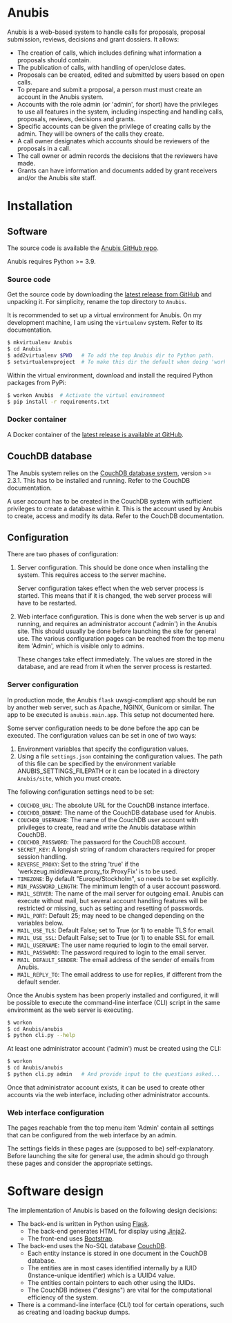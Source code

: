 # Anubis

Anubis is a web-based system to handle calls for proposals, proposal submission,
reviews, decisions and grant dossiers. It allows:

- The creation of calls, which includes defining what information a
  proposals should contain.
- The publication of calls, with handling of open/close dates.
- Proposals can be created, edited and submitted by users based on
  open calls.
- To prepare and submit a proposal, a person must must create an
  account in the Anubis system.
- Accounts with the role admin (or 'admin', for short) have the
  privileges to use all features in the system, including inspecting
  and handling calls, proposals, reviews, decisions and grants.
- Specific accounts can be given the privilege of creating calls by
  the admin.  They will be owners of the calls they create.
- A call owner designates which accounts should be reviewers of the
  proposals in a call.
- The call owner or admin records the decisions that the reviewers have made.
- Grants can have information and documents added by grant receivers and/or
  the Anubis site staff.

# Installation

## Software

The source code is available the [Anubis GitHub repo](https://github.com/pekrau/Anubis).

Anubis requires Python >= 3.9.

### Source code

Get the source code by downloading the
[latest release from GitHub](https://github.com/pekrau/Anubis/releases)
and unpacking it. For simplicity, rename the top directory to `Anubis`.

It is recommended to set up a virtual environment for Anubis. On my
development machine, I am using the `virtualenv` system. Refer to its documentation.

```bash
$ mkvirtualenv Anubis
$ cd Anubis
$ add2virtualenv $PWD   # To add the top Anubis dir to Python path.
$ setvirtualenvproject  # To make this dir the default when doing 'workon'.
```

Within the virtual environment, download and install the required
Python packages from PyPi:

```bash
$ workon Anubis  # Activate the virtual environment
$ pip install -r requirements.txt
```

### Docker container

A Docker container of the
[latest release is available at GitHub](https://github.com/pekrau/Anubis/pkgs/container/anubis).

## CouchDB database

The Anubis system relies on the [CouchDB database system](https://couchdb.apache.org/),
version >= 2.3.1.
This has to be installed and running. Refer to the CouchDB documentation.

A user account has to be created in the CouchDB system with sufficient privileges
to create a database within it. This is the account used by Anubis to create,
access and modify its data. Refer to the CouchDB documentation.

## Configuration

There are two phases of configuration:

1. Server configuration. This should be done once when installing the system. This
   requires access to the server machine.

   Server configuration takes effect when the web server process is started.
   This means that if it is changed, the web server process will have to be restarted.

2. Web interface configuration. This is done when the web server is up and running,
   and requires an administrator account ('admin') in the Anubis site. This should
   usually be done before launching the site for general use. The various
   configuration pages can be reached from the top menu item 'Admin', which is
   visible only to admins.

   These changes take effect immediately. The values are stored in the database,
   and are read from it when the server process is restarted.

### Server configuration

In production mode, the Anubis `flask` uwsgi-compliant app should be
run by another web server, such as Apache, NGINX, Gunicorn or
similar. The app to be executed is `anubis.main.app`.
This setup not documented here.

Some server configuration needs to be done before the app can be executed.
The configuration values can be set in one of two ways:

1. Environment variables that specify the configuration values.
2. Using a file `settings.json` containing the configuration values. The path
   of this file can be specified by the environment variable ANUBIS_SETTINGS_FILEPATH
   or it can be located in a directory `Anubis/site`, which you must create.

The following configuration settings need to be set:

- `COUCHDB_URL`: The absolute URL for the CouchDB instance interface.
- `COUCHDB_DBNAME`: The name of the CouchDB database used for Anubis.
- `COUCHDB_USERNAME`: The name of the CouchDB user account with privileges to
  create, read and write the Anubis database within CouchDB.
- `COUCHDB_PASSWORD`: The password for the CouchDB account.
- `SECRET_KEY`: A longish string of random characters required for proper
  session handling.
- `REVERSE_PROXY`: Set to the string 'true' if the
  'werkzeug.middleware.proxy_fix.ProxyFix' is to be used.
- `TIMEZONE`: By default "Europe/Stockholm", so needs to be set explicitly.
- `MIN_PASSWORD_LENGTH`: The minimum length of a user account password.
- `MAIL_SERVER`: The name of the mail server for outgoing email. Anubis
  can execute without mail, but several account handling features will be restricted
  or missing, such as setting and resetting of passwords.
- `MAIL_PORT`: Default 25; may need to be changed depending on the variables below.
- `MAIL_USE_TLS`: Default False; set to True (or 1) to enable TLS for email.
- `MAIL_USE_SSL`: Default False; set to True (or 1) to enable SSL for email.
- `MAIL_USERNAME`: The user name requried to login to the email server.
- `MAIL_PASSWORD`: The password required  to login to the email server.
- `MAIL_DEFAULT_SENDER`: The email address of the sender of emails from Anubis.
- `MAIL_REPLY_TO`: The email address to use for replies, if different from the
  default sender.

Once the Anubis system has been properly installed and configured,
it will be possible to execute the command-line interface (CLI) script
in the same environment as the web server is executing.

```bash
$ workon
$ cd Anubis/anubis
$ python cli.py --help
```

At least one administrator account ('admin') must be created using the CLI:

```bash
$ workon
$ cd Anubis/anubis
$ python cli.py admin   # And provide input to the questions asked...
```

Once that administrator account exists, it can be used to create other accounts
via the web interface, including other administrator accounts.

### Web interface configuration

The pages reachable from the top menu item 'Admin' contain all settings that
can be configured from the web interface by an admin.

The settings fields in these pages are (supposed to be) self-explanatory.
Before launching the site for general use, the admin should go through
these pages and consider the appropriate settings.


# Software design

The implementation of Anubis is based on the following design decisions:

- The back-end is written in Python using [Flask](https://pypi.org/project/Flask/ "!").
  - The back-end generates HTML for display using [Jinja2](https://pypi.org/project/Jinja2/ "!").
  - The front-end uses [Bootstrap](https://getbootstrap.com/docs/4.6/getting-started/introduction/ "!").
- The back-end uses the No-SQL database  [CouchDB](https://couchdb.apache.org/ "!").
  - Each entity instance is stored in one document in the CouchDB database.
  - The entities are in most cases identified internally by a IUID
    (Instance-unique identifier) which is a UUID4 value.
  - The entities contain pointers to each other using the IUIDs.
  - The CouchDB indexes ("designs") are vital for the computational efficiency
    of the system.
- There is a command-line interface (CLI) tool for certain operations,
  such as creating and loading backup dumps.
